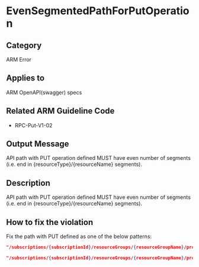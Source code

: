 # EvenSegmentedPathForPutOperation

## Category

ARM Error

## Applies to

ARM OpenAPI(swagger) specs

## Related ARM Guideline Code

- RPC-Put-V1-02

## Output Message

API path with PUT operation defined MUST have even number of segments (i.e. end in {resourceType}/{resourceName} segments).

## Description

API path with PUT operation defined MUST have even number of segments (i.e. end in {resourceType}/{resourceName} segments).

## How to fix the violation

Fix the path with PUT defined as one of the below patterns:

```json
"/subscriptions/{subscriptionId}/resourceGroups/{resourceGroupName}/providers/Microsoft.MyNameSpace/MyResourceType/{ResourceName}:
```

```json
"/subscriptions/{subscriptionId}/resourceGroups/{resourceGroupName}/providers/Microsoft.MyNameSpace/MyResourceType/{ResourceName}/NestedResourceType/{nestedResourceName}":
```
